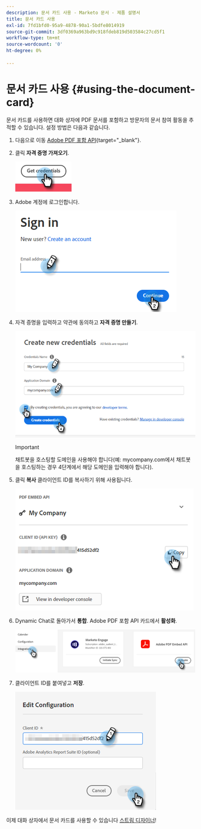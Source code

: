 ```yaml
---
description: 문서 카드 사용 - Marketo 문서 - 제품 설명서
title: 문서 카드 사용
exl-id: 7fd1bfd0-95a9-4878-90a1-5bdfe8014919
source-git-commit: 3df0369a963bd9c918fdeb819d503584c27cd5f1
workflow-type: tm+mt
source-wordcount: '0'
ht-degree: 0%

---
```


# 문서 카드 사용 {#using-the-document-card}

문서 카드를 사용하면 대화 상자에 PDF 문서를 포함하고 방문자의 문서 참여 활동을 추적할 수 있습니다. 설정 방법은 다음과 같습니다.

1. 다음으로 이동 [Adobe PDF 포함 API](https://udp.adobe.io/document-services/apis/pdf-embed/){target=&quot;_blank&quot;}.

1. 클릭 **자격 증명 가져오기**.

   ![](assets/using-the-document-card-1.png)

1. Adobe 계정에 로그인합니다.

   ![](assets/using-the-document-card-2.png)

1. 자격 증명을 입력하고 약관에 동의하고 **자격 증명 만들기**.

   ![](assets/using-the-document-card-3.png)

   >[!IMPORTANT]
   >
   >채트봇을 호스팅할 도메인을 사용해야 합니다(예: mycompany.com에서 채트봇을 호스팅하는 경우 4단계에서 해당 도메인을 입력해야 합니다).

1. 클릭 **복사** 클라이언트 ID를 복사하기 위해 사용됩니다.

   ![](assets/using-the-document-card-4.png)

1. Dynamic Chat로 돌아가서 **통합**. Adobe PDF 포함 API 카드에서 **활성화**.

   ![](assets/using-the-document-card-5.png)

1. 클라이언트 ID를 붙여넣고 **저장**.

   ![](assets/using-the-document-card-6.png)

이제 대화 상자에서 문서 카드를 사용할 수 있습니다 [스트림 디자이너](/help/marketo/product-docs/demand-generation/dynamic-chat/dialogues/stream-designer.md)!
